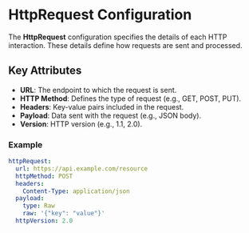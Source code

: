 
# HttpRequest Configuration

The **HttpRequest** configuration specifies the details of each HTTP interaction. These details define how requests are sent and processed.

## Key Attributes
- **URL**: The endpoint to which the request is sent.
- **HTTP Method**: Defines the type of request (e.g., GET, POST, PUT).
- **Headers**: Key-value pairs included in the request.
- **Payload**: Data sent with the request (e.g., JSON body).
- **Version**: HTTP version (e.g., 1.1, 2.0).

### Example
```yaml
httpRequest:
  url: https://api.example.com/resource
  httpMethod: POST
  headers:
    Content-Type: application/json
  payload:
    type: Raw
    raw: '{"key": "value"}'
  httpVersion: 2.0
```
